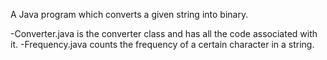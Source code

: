  A Java program which converts a given string into binary. 
 
 -Converter.java is the converter class and has all the code associated with it. 
 -Frequency.java counts the frequency of a certain character in a string. 
